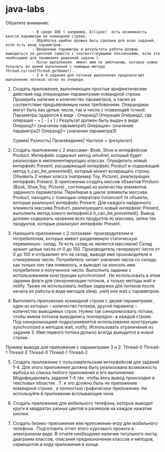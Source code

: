 # java-labs

Обратите внимание:  
                
                - В среде IDE ( например, Eclipse)  есть возможность ввести параметры из командной строки.
                - Обработка ошибок должна быть сделана для всех заданий, если есть ввод параметров. 
                - Введенные параметры и результаты работы должны выводиться на дисплей (вместе с соответствующими пояснениями, если это необходимо для понимания решенной задачи ).
                - Поток выполнения  имеет имя по умолчанию, которое нужно получить во время выполнения с помощью метода Thread.currentThread.getName().
                - 3 и 4 задания для потоков выполнения предполагают выполнение потоков четко по очереди.

1. Создать приложение, выполняющее простые арифметические действия над операндами-параметрами командной строки. 
Проверить наличие и количество параметров, а также их соответствие предъявляемым ниже требованиям.
Операндами могут быть как целые числа, так и числа с плавающей точкой.
Параметры задаются в виде :
	Операнд1 Операция Операнд2, где операция - + | - | x | / 
Результат должен быть выдан в виде:
                Операнд1= (значение параметра1)
                Операция= (значение параметра2)
                Операнд2= (значение параметра3)
                
	Сумма| Разность| Произведение| Частное  =   (результат)


2. Создать приложение с 2 классами- Book, Shoe  и  интерфейсом Product. Интерфейс содержит метод whoAmI, который будет реализован в имплементирующих классах. Определить новый интерфейс  Present,
 расширяющий интерфейс Product и содержащий  метод it_can_be_presented(), который может возвращать строку.
Объявить 2 новых класса (например Toy, Picture), реализующих  интерфейс Present.
В приложении создать массив объектов Product-(Book, Shoe,Toy, Picture) , состоящий из количества элементов заданного параметром.
Перебирая в цикле элементы массива Product, находить  c помощью оператора  instanceof  те объекты, которые реализуют  интерфейс Present.
Для каждого найденного элемента массива Product, реализующего новый интерфейс Present, 
выполнить метод нового интерфейса it_can_be_presented(). Вывод должен содержать названия всех продуктов из массива, затем тех продуктов, которые реализуют интерфейс Present.

3. Напишите приложение с 2 потоками- производителем и потребителем, которые имеют разделяемую статическую переменную- склад. То есть склад не является массивом!
Склад хранит целые числа от 0 до 100.
Производитель генерирует число от 0 до 100 и отправляет его на склад, выводя имя производителя и сгенеренное число.
Потребитель читает значение числа со склада, как только оно там появилось, и выводит  на консоль имя потребителя и полученное число.
  Выполнить задание   с использованием конструкции synchronized . 
Не использовать в этом задании флаги для синхронизации потоков, а только методы wait и notify. 
Также не использовать любые задержки для потоков после начала их работы в виде методов sleep, yield или wait c параметром.

4.  Выполнить приложение командной строки с двумя параметрами , один из которых – количество потоков, другой параметр – количество выводимых строк.
Нужно так синхронизовать потоки, чтобы имена потоков выводились поочередно- в каждой строке.
Под синхронизацией подразумевается использование конструкции synchronized и методов wait, notify.
Использовать ограничения из задания 3. 
Имя первого потока должно всегда выводится в новой строке.

Пример вывода для приложения с параметрами 3 и 2:
Thread-0 Thread-1 Thread-2 
Thread-0 Thread-1 Thread-2 

5. Создать  приложение с пользовательским интерфейсом для заданий 1-4. Для этого приложения должна быть реализована возможность выбора из списка любого приложения и его выполнение. 
Модифицировать задания 1-4 так, чтобы весь вывод происходил в текстовых областях . 
Т. е это должно быть не приложение командной строки , а полностью  графическое приложение. Не используйте в приложении всплывающие окна.

6. Создать приложение для мобильного телефона, которое выводит круги в квадратах разных цветов и размеров на каждое нажатие кнопки.

7. Создать бизнес-приложение или приложение-игру для мобильного телефона . Подготовить отчет этого курсового проекта в электронном виде. В отчете необходимо 
наличие титульного листа, диаграмм классов, описания предназначения классов и методов, скриншотов и кода приложения в конце. 


